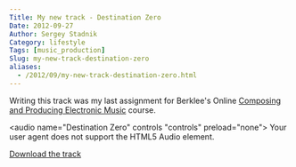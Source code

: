 ```yaml
---
Title: My new track - Destination Zero
Date: 2012-09-27
Author: Sergey Stadnik
Category: lifestyle
Tags: [music_production]
Slug: my-new-track-destination-zero
aliases:
  - /2012/09/my-new-track-destination-zero.html
---
```


Writing this track was my last assignment for Berklee's Online
[Composing and Producing Electronic Music](http://online.berklee.edu/courses/composing-and-producing-electronic-music-1>) course.

<audio name="Destination Zero" controls "controls" preload="none">
    Your user agent does not support the HTML5 Audio element.
	<source src="http://ozmoroz-pub.s3.amazonaws.com/music/Destination_Zero.mp3" type='audio/mpeg'>
</audio>

<a href="http://ozmoroz-pub.s3.amazonaws.com/music/Destination_Zero.mp3" download target="_blank">Download the track</a>
